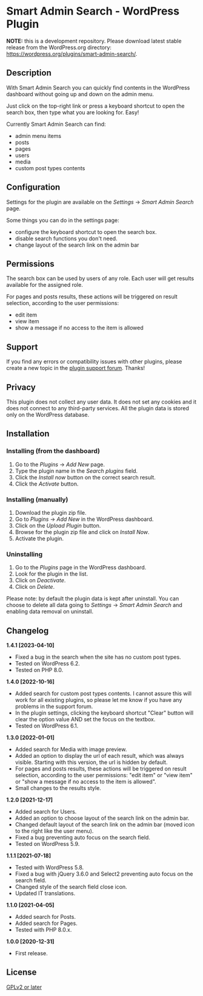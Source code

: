 # Smart Admin Search - WordPress Plugin

**NOTE:** this is a development repository. Please download latest stable release from the WordPress.org directory: https://wordpress.org/plugins/smart-admin-search/.

## Description

With Smart Admin Search you can quickly find contents in the WordPress dashboard without going up and down on the admin menu.

Just click on the top-right link or press a keyboard shortcut to open the search box, then type what you are looking for. Easy!

Currently Smart Admin Search can find:

- admin menu items
- posts
- pages
- users
- media
- custom post types contents

## Configuration

Settings for the plugin are available on the *Settings* -> *Smart Admin Search* page.

Some things you can do in the settings page:

- configure the keyboard shortcut to open the search box.
- disable search functions you don't need.
- change layout of the search link on the admin bar

## Permissions

The search box can be used by users of any role. Each user will get results available for the assigned role.

For pages and posts results, these actions will be triggered on result selection, according to the user permissions:

- edit item
- view item
- show a message if no access to the item is allowed

## Support

If you find any errors or compatibility issues with other plugins, please create a new topic in the [plugin support forum](https://wordpress.org/support/plugin/smart-admin-search/). Thanks!

## Privacy

This plugin does not collect any user data.
It does not set any cookies and it does not connect to any third-party services.
All the plugin data is stored only on the WordPress database.

## Installation

### Installing (from the dashboard)

1. Go to the *Plugins* -> *Add New* page.
2. Type the plugin name in the *Search plugins* field.
3. Click the *Install now* button on the correct search result.
4. Click the *Activate* button.

### Installing (manually)

1. Download the plugin zip file.
2. Go to *Plugins* -> *Add New* in the WordPress dashboard.
3. Click on the *Upload Plugin* button.
4. Browse for the plugin zip file and click on *Install Now*.
5. Activate the plugin.

### Uninstalling

1. Go to the *Plugins* page in the WordPress dashboard.
2. Look for the plugin in the list.
3. Click on *Deactivate*.
4. Click on *Delete*.

Please note: by default the plugin data is kept after uninstall. You can choose to delete all data going to *Settings* -> *Smart Admin Search* and enabling data removal on uninstall.

## Changelog

**1.4.1 [2023-04-10]**

- Fixed a bug in the search when the site has no custom post types.
- Tested on WordPress 6.2.
- Tested on PHP 8.0.

**1.4.0 [2022-10-16]**

- Added search for custom post types contents. I cannot assure this will work for all existing plugins, so please let me know if you have any problems in the support forum.
- In the plugin settings, clicking the keyboard shortcut "Clear" button will clear the option value AND set the focus on the textbox.
- Tested on WordPress 6.1.

**1.3.0 [2022-01-01]**

- Added search for Media with image preview.
- Added an option to display the url of each result, which was always visible. Starting with this version, the url is hidden by default.
- For pages and posts results, these actions will be triggered on result selection, according to the user permissions: "edit item" or "view item" or "show a message if no access to the item is allowed".
- Small changes to the results style.

**1.2.0 [2021-12-17]**

- Added search for Users.
- Added an option to choose layout of the search link on the admin bar.
- Changed default layout of the search link on the admin bar (moved icon to the right like the user menu).
- Fixed a bug preventing auto focus on the search field.
- Tested on WordPress 5.9.

**1.1.1 [2021-07-18]**

- Tested with WordPress 5.8.
- Fixed a bug with jQuery 3.6.0 and Select2 preventing auto focus on the search field.
- Changed style of the search field close icon.
- Updated IT translations.

**1.1.0 [2021-04-05]**

- Added search for Posts.
- Added search for Pages.
- Tested with PHP 8.0.x.

**1.0.0 [2020-12-31]**

- First release.

## License
[GPLv2 or later](http://www.gnu.org/licenses/gpl-2.0.html)